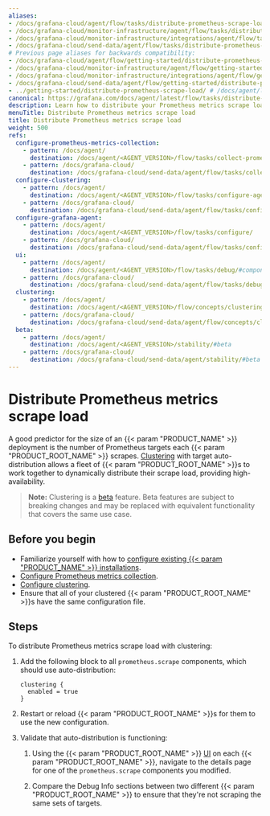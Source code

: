 ```yaml
---
aliases:
- /docs/grafana-cloud/agent/flow/tasks/distribute-prometheus-scrape-load/
- /docs/grafana-cloud/monitor-infrastructure/agent/flow/tasks/distribute-prometheus-scrape-load/
- /docs/grafana-cloud/monitor-infrastructure/integrations/agent/flow/tasks/distribute-prometheus-scrape-load/
- /docs/grafana-cloud/send-data/agent/flow/tasks/distribute-prometheus-scrape-load/
# Previous page aliases for backwards compatibility:
- /docs/grafana-cloud/agent/flow/getting-started/distribute-prometheus-scrape-load/
- /docs/grafana-cloud/monitor-infrastructure/agent/flow/getting-started/distribute-prometheus-scrape-load/
- /docs/grafana-cloud/monitor-infrastructure/integrations/agent/flow/getting-started/distribute-prometheus-scrape-load/
- /docs/grafana-cloud/send-data/agent/flow/getting-started/distribute-prometheus-scrape-load/
- ../getting-started/distribute-prometheus-scrape-load/ # /docs/agent/latest/flow/getting-started/distribute-prometheus-scrape-load/
canonical: https://grafana.com/docs/agent/latest/flow/tasks/distribute-prometheus-scrape-load/
description: Learn how to distribute your Prometheus metrics scrape load
menuTitle: Distribute Prometheus metrics scrape load
title: Distribute Prometheus metrics scrape load
weight: 500
refs:
  configure-prometheus-metrics-collection:
    - pattern: /docs/agent/
      destination: /docs/agent/<AGENT_VERSION>/flow/tasks/collect-prometheus-metrics/
    - pattern: /docs/grafana-cloud/
      destination: /docs/grafana-cloud/send-data/agent/flow/tasks/collect-prometheus-metrics/
  configure-clustering:
    - pattern: /docs/agent/
      destination: /docs/agent/<AGENT_VERSION>/flow/tasks/configure-agent-clustering/
    - pattern: /docs/grafana-cloud/
      destination: /docs/grafana-cloud/send-data/agent/flow/tasks/configure-agent-clustering/
  configure-grafana-agent:
    - pattern: /docs/agent/
      destination: /docs/agent/<AGENT_VERSION>/flow/tasks/configure/
    - pattern: /docs/grafana-cloud/
      destination: /docs/grafana-cloud/send-data/agent/flow/tasks/configure/
  ui:
    - pattern: /docs/agent/
      destination: /docs/agent/<AGENT_VERSION>/flow/tasks/debug/#component-detail-page
    - pattern: /docs/grafana-cloud/
      destination: /docs/grafana-cloud/send-data/agent/flow/tasks/debug/#component-detail-page
  clustering:
    - pattern: /docs/agent/
      destination: /docs/agent/<AGENT_VERSION>/flow/concepts/clustering/
    - pattern: /docs/grafana-cloud/
      destination: /docs/grafana-cloud/send-data/agent/flow/concepts/clustering/
  beta:
    - pattern: /docs/agent/
      destination: /docs/agent/<AGENT_VERSION>/stability/#beta
    - pattern: /docs/grafana-cloud/
      destination: /docs/grafana-cloud/send-data/agent/stability/#beta
---
```


# Distribute Prometheus metrics scrape load

A good predictor for the size of an {{< param "PRODUCT_NAME" >}} deployment is the number of Prometheus targets each {{< param "PRODUCT_ROOT_NAME" >}} scrapes.
[Clustering](ref:clustering) with target auto-distribution allows a fleet of {{< param "PRODUCT_ROOT_NAME" >}}s to work together to dynamically distribute their scrape load, providing high-availability.

> **Note:** Clustering is a [beta](ref:beta) feature. Beta features are subject to breaking
> changes and may be replaced with equivalent functionality that covers the same use case.

## Before you begin

- Familiarize yourself with how to [configure existing {{< param "PRODUCT_NAME" >}} installations](ref:configure-grafana-agent).
- [Configure Prometheus metrics collection](ref:configure-prometheus-metrics-collection).
- [Configure clustering](ref:configure-clustering).
- Ensure that all of your clustered {{< param "PRODUCT_ROOT_NAME" >}}s have the same configuration file.

## Steps

To distribute Prometheus metrics scrape load with clustering:

1. Add the following block to all `prometheus.scrape` components, which should use auto-distribution:

   ```river
   clustering {
     enabled = true
   }
   ```

1. Restart or reload {{< param "PRODUCT_ROOT_NAME" >}}s for them to use the new configuration.

1. Validate that auto-distribution is functioning:

   1. Using the {{< param "PRODUCT_ROOT_NAME" >}} [UI](ref:ui) on each {{< param "PRODUCT_ROOT_NAME" >}}, navigate to the details page for one of the `prometheus.scrape` components you modified.

   1. Compare the Debug Info sections between two different {{< param "PRODUCT_ROOT_NAME" >}} to ensure that they're not scraping the same sets of targets.

